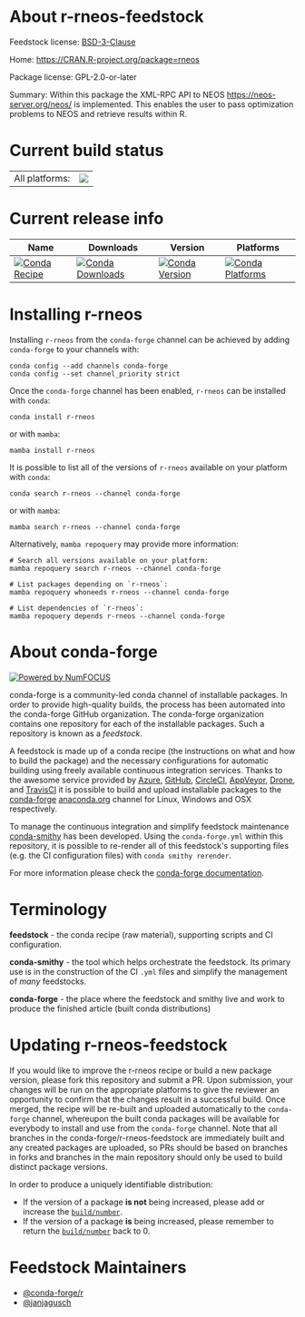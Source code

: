 About r-rneos-feedstock
=======================

Feedstock license: [BSD-3-Clause](https://github.com/conda-forge/r-rneos-feedstock/blob/main/LICENSE.txt)

Home: https://CRAN.R-project.org/package=rneos

Package license: GPL-2.0-or-later

Summary: Within this package the XML-RPC API to NEOS <https://neos-server.org/neos/> is implemented. This enables the user to pass optimization problems to NEOS and retrieve results within R.

Current build status
====================


<table><tr><td>All platforms:</td>
    <td>
      <a href="https://dev.azure.com/conda-forge/feedstock-builds/_build/latest?definitionId=19792&branchName=main">
        <img src="https://dev.azure.com/conda-forge/feedstock-builds/_apis/build/status/r-rneos-feedstock?branchName=main">
      </a>
    </td>
  </tr>
</table>

Current release info
====================

| Name | Downloads | Version | Platforms |
| --- | --- | --- | --- |
| [![Conda Recipe](https://img.shields.io/badge/recipe-r--rneos-green.svg)](https://anaconda.org/conda-forge/r-rneos) | [![Conda Downloads](https://img.shields.io/conda/dn/conda-forge/r-rneos.svg)](https://anaconda.org/conda-forge/r-rneos) | [![Conda Version](https://img.shields.io/conda/vn/conda-forge/r-rneos.svg)](https://anaconda.org/conda-forge/r-rneos) | [![Conda Platforms](https://img.shields.io/conda/pn/conda-forge/r-rneos.svg)](https://anaconda.org/conda-forge/r-rneos) |

Installing r-rneos
==================

Installing `r-rneos` from the `conda-forge` channel can be achieved by adding `conda-forge` to your channels with:

```
conda config --add channels conda-forge
conda config --set channel_priority strict
```

Once the `conda-forge` channel has been enabled, `r-rneos` can be installed with `conda`:

```
conda install r-rneos
```

or with `mamba`:

```
mamba install r-rneos
```

It is possible to list all of the versions of `r-rneos` available on your platform with `conda`:

```
conda search r-rneos --channel conda-forge
```

or with `mamba`:

```
mamba search r-rneos --channel conda-forge
```

Alternatively, `mamba repoquery` may provide more information:

```
# Search all versions available on your platform:
mamba repoquery search r-rneos --channel conda-forge

# List packages depending on `r-rneos`:
mamba repoquery whoneeds r-rneos --channel conda-forge

# List dependencies of `r-rneos`:
mamba repoquery depends r-rneos --channel conda-forge
```


About conda-forge
=================

[![Powered by
NumFOCUS](https://img.shields.io/badge/powered%20by-NumFOCUS-orange.svg?style=flat&colorA=E1523D&colorB=007D8A)](https://numfocus.org)

conda-forge is a community-led conda channel of installable packages.
In order to provide high-quality builds, the process has been automated into the
conda-forge GitHub organization. The conda-forge organization contains one repository
for each of the installable packages. Such a repository is known as a *feedstock*.

A feedstock is made up of a conda recipe (the instructions on what and how to build
the package) and the necessary configurations for automatic building using freely
available continuous integration services. Thanks to the awesome service provided by
[Azure](https://azure.microsoft.com/en-us/services/devops/), [GitHub](https://github.com/),
[CircleCI](https://circleci.com/), [AppVeyor](https://www.appveyor.com/),
[Drone](https://cloud.drone.io/welcome), and [TravisCI](https://travis-ci.com/)
it is possible to build and upload installable packages to the
[conda-forge](https://anaconda.org/conda-forge) [anaconda.org](https://anaconda.org/)
channel for Linux, Windows and OSX respectively.

To manage the continuous integration and simplify feedstock maintenance
[conda-smithy](https://github.com/conda-forge/conda-smithy) has been developed.
Using the ``conda-forge.yml`` within this repository, it is possible to re-render all of
this feedstock's supporting files (e.g. the CI configuration files) with ``conda smithy rerender``.

For more information please check the [conda-forge documentation](https://conda-forge.org/docs/).

Terminology
===========

**feedstock** - the conda recipe (raw material), supporting scripts and CI configuration.

**conda-smithy** - the tool which helps orchestrate the feedstock.
                   Its primary use is in the construction of the CI ``.yml`` files
                   and simplify the management of *many* feedstocks.

**conda-forge** - the place where the feedstock and smithy live and work to
                  produce the finished article (built conda distributions)


Updating r-rneos-feedstock
==========================

If you would like to improve the r-rneos recipe or build a new
package version, please fork this repository and submit a PR. Upon submission,
your changes will be run on the appropriate platforms to give the reviewer an
opportunity to confirm that the changes result in a successful build. Once
merged, the recipe will be re-built and uploaded automatically to the
`conda-forge` channel, whereupon the built conda packages will be available for
everybody to install and use from the `conda-forge` channel.
Note that all branches in the conda-forge/r-rneos-feedstock are
immediately built and any created packages are uploaded, so PRs should be based
on branches in forks and branches in the main repository should only be used to
build distinct package versions.

In order to produce a uniquely identifiable distribution:
 * If the version of a package **is not** being increased, please add or increase
   the [``build/number``](https://docs.conda.io/projects/conda-build/en/latest/resources/define-metadata.html#build-number-and-string).
 * If the version of a package **is** being increased, please remember to return
   the [``build/number``](https://docs.conda.io/projects/conda-build/en/latest/resources/define-metadata.html#build-number-and-string)
   back to 0.

Feedstock Maintainers
=====================

* [@conda-forge/r](https://github.com/orgs/conda-forge/teams/r/)
* [@janjagusch](https://github.com/janjagusch/)

